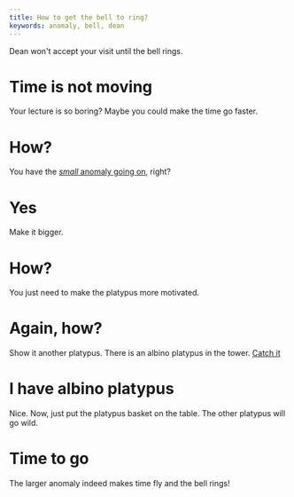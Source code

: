 ```yaml
---
title: How to get the bell to ring?
keywords: anomaly, bell, dean
---
```


Dean won't accept your visit until the bell rings.

# Time is not moving
Your lecture is so boring? Maybe you could make the time go faster.

# How?
You have the [_small_ anomaly going on](010-getout.md), right?

# Yes
Make it bigger.

# How?
You just need to make the platypus more motivated.

# Again, how?
Show it another platypus. There is an albino platypus in the tower. [Catch it](030-catch-platypus.md)

# I have albino platypus
Nice. Now, just put the platypus basket on the table. The other platypus will go wild.

# Time to go
The larger anomaly indeed makes time fly and the bell rings! 
